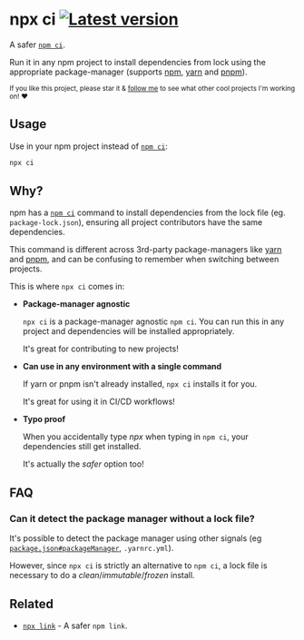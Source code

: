 # npx ci [![Latest version](https://badgen.net/npm/v/ci)](https://npm.im/ci)

A safer [`npm ci`](https://docs.npmjs.com/cli/v8/commands/npm-ci).

Run it in any npm project to install dependencies from lock using the appropriate package-manager (supports [npm](https://docs.npmjs.com/cli/v7/commands/npm), [yarn](https://yarnpkg.com/) and [pnpm](https://pnpm.io/)).

<sub>If you like this project, please star it & [follow me](https://github.com/privatenumber) to see what other cool projects I'm working on! ❤️</sub>

## Usage

Use in your npm project instead of [`npm ci`](https://docs.npmjs.com/cli/v8/commands/npm-ci):
```sh
npx ci
```

## Why?

npm has a [`npm ci`](https://docs.npmjs.com/cli/v8/commands/npm-ci) command to install dependencies from the lock file (eg. `package-lock.json`), ensuring all project contributors have the same dependencies.

This command is different across 3rd-party package-managers like [yarn](https://yarnpkg.com/) and [pnpm](https://pnpm.io/), and can be confusing to remember when switching between projects.


This is where `npx ci` comes in:

- **Package-manager agnostic**

	`npx ci` is a package-manager agnostic `npm ci`. You can run this in any project and dependencies will be installed appropriately.
	
	It's great for contributing to new projects!

- **Can use in any environment with a single command**

	If yarn or pnpm isn't already installed, `npx ci` installs it for you.
	
	It's great for using it in CI/CD workflows!
	

- **Typo proof**

	When you accidentally type _npx_ when typing in `npm ci`, your dependencies still get installed.
	
	It's actually the _safer_ option too!


## FAQ

### Can it detect the package manager without a lock file?

It's possible to detect the package manager using other signals (eg [`package.json#packageManager`](https://nodejs.org/api/packages.html#packagemanager), `.yarnrc.yml`).

However, since `npx ci` is strictly an alternative to `npm ci`, a lock file is necessary to do a _clean_/_immutable_/_frozen_ install.

## Related

- [`npx link`](https://github.com/privatenumber/link) - A safer `npm link`.
